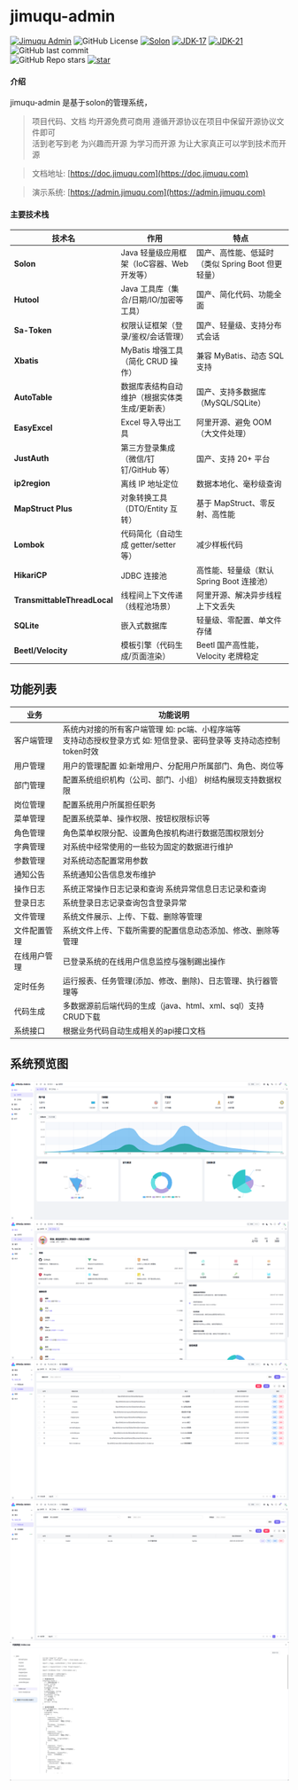 # jimuqu-admin

[![Jimuqu Admin](https://img.shields.io/badge/Jimuqu_Admin-1.0.0-success.svg)](https://gitee.com/chengliang4810/jimuqu-admin)
![GitHub License](https://img.shields.io/github/license/chengliang4810/jimuqu-admin)
[![Solon](https://img.shields.io/badge/Solon-3.0.6-blue.svg)]()
[![JDK-17](https://img.shields.io/badge/JDK-17-green.svg)]()
[![JDK-21](https://img.shields.io/badge/JDK-21-green.svg)]()
![GitHub last commit](https://img.shields.io/github/last-commit/chengliang4810/jimuqu-admin)
<br>
![GitHub Repo stars](https://img.shields.io/github/stars/chengliang4810/jimuqu-admin)
[![star](https://gitee.com/opensolon/jimuqu-admin/badge/star.svg?theme=dark)](https://gitee.com/opensolon/jimuqu-admin/stargazers)


#### 介绍
jimuqu-admin 是基于solon的管理系统，

> 项目代码、文档 均开源免费可商用 遵循开源协议在项目中保留开源协议文件即可<br>
活到老写到老 为兴趣而开源 为学习而开源 为让大家真正可以学到技术而开源

> 文档地址: [https://doc.jimuqu.com](https://doc.jimuqu.com)

> 演示系统: [https://admin.jimuqu.com](https://admin.jimuqu.com)


#### 主要技术栈

| 技术名                  | 作用                                                                 | 特点                                                                 |
|-------------------------|----------------------------------------------------------------------|----------------------------------------------------------------------|
| **Solon**              | Java 轻量级应用框架（IoC容器、Web开发等）                            | 国产、高性能、低延时（类似 Spring Boot 但更轻量）                    |
| **Hutool**             | Java 工具库（集合/日期/IO/加密等工具）                               | 国产、简化代码、功能全面                                             |
| **Sa-Token**           | 权限认证框架（登录/鉴权/会话管理）                                   | 国产、轻量级、支持分布式会话                                         |
| **Xbatis**             | MyBatis 增强工具（简化 CRUD 操作）                                   | 兼容 MyBatis、动态 SQL 支持                                          |
| **AutoTable**          | 数据库表结构自动维护（根据实体类生成/更新表）                        | 国产、支持多数据库（MySQL/SQLite）                                   |
| **EasyExcel**          | Excel 导入导出工具                                                  | 阿里开源、避免 OOM（大文件处理）                                     |
| **JustAuth**           | 第三方登录集成（微信/钉钉/GitHub 等）                                | 国产、支持 20+ 平台                                                 |
| **ip2region**          | 离线 IP 地址定位                                                    | 数据本地化、毫秒级查询                                               |
| **MapStruct Plus**     | 对象转换工具（DTO/Entity 互转）                                     | 基于 MapStruct、零反射、高性能                                       |
| **Lombok**             | 代码简化（自动生成 getter/setter 等）                               | 减少样板代码                                                         |
| **HikariCP**           | JDBC 连接池                                                         | 高性能、轻量级（默认 Spring Boot 连接池）                            |
| **TransmittableThreadLocal** | 线程间上下文传递（线程池场景）                                      | 阿里开源、解决异步线程上下文丢失                                     |
| **SQLite**             | 嵌入式数据库                                                         | 轻量级、零配置、单文件存储                                           |
| **Beetl/Velocity**     | 模板引擎（代码生成/页面渲染）                                       | Beetl 国产高性能，Velocity 老牌稳定                                 |

## 功能列表

| 业务                                  | 功能说明 |
|-------------------------------------|------| 
|客户端管理 | 系统内对接的所有客户端管理 如: pc端、小程序端等<br>支持动态授权登录方式 如: 短信登录、密码登录等 支持动态控制token时效 |
| 用户管理   | 用户的管理配置 如:新增用户、分配用户所属部门、角色、岗位等      |
| 部门管理   | 配置系统组织机构（公司、部门、小组） 树结构展现支持数据权限      |
| 岗位管理   | 配置系统用户所属担任职务                        |
| 菜单管理   | 配置系统菜单、操作权限、按钮权限标识等                 |
| 角色管理   | 角色菜单权限分配、设置角色按机构进行数据范围权限划分          |
| 字典管理   | 对系统中经常使用的一些较为固定的数据进行维护              |
| 参数管理   | 对系统动态配置常用参数                         |
| 通知公告   | 系统通知公告信息发布维护                        |
| 操作日志   | 系统正常操作日志记录和查询 系统异常信息日志记录和查询         |
| 登录日志   | 系统登录日志记录查询包含登录异常                    |
| 文件管理   | 系统文件展示、上传、下载、删除等管理                  |
| 文件配置管理 | 系统文件上传、下载所需要的配置信息动态添加、修改、删除等管理      |
| 在线用户管理 | 已登录系统的在线用户信息监控与强制踢出操作               |
| 定时任务   | 运行报表、任务管理(添加、修改、删除)、日志管理、执行器管理等     |
| 代码生成   | 多数据源前后端代码的生成（java、html、xml、sql）支持CRUD下载 |
| 系统接口   | 根据业务代码自动生成相关的api接口文档                |


## 系统预览图

![img.png](docs/images/img_1.png)
![img.png](docs/images/img_2.png)
![img.png](docs/images/img_3.png)
![img.png](docs/images/img_4.png)
![img.png](docs/images/img_5.png)